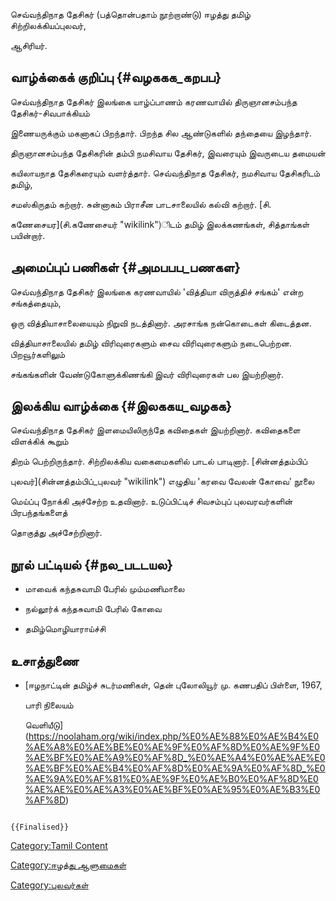 செவ்வந்திநாத தேசிகர் (பத்தொன்பதாம் நூற்றாண்டு) ஈழத்து தமிழ் சிற்றிலக்கியப்புலவர்,
ஆசிரியர்.

## வாழ்க்கைக் குறிப்பு {#வழககக_கறபப}

செவ்வந்திநாத தேசிகர் இலங்கை யாழ்ப்பாணம் கரணவாயில் திருஞானசம்பந்த தேசிகர்-சிவபாக்கியம்
இணையருக்கும் மகனாகப் பிறந்தார். பிறந்த சில ஆண்டுகளில் தந்தையை இழந்தார்.
திருஞானசம்பந்த தேசிகரின் தம்பி நமசிவாய தேசிகர், இவரையும் இவருடைய தமையன்
கயிலாயநாத தேசிகரையும் வளர்த்தார். செவ்வந்திநாத தேசிகர், நமசிவாய தேசிகரிடம் தமிழ்,
சமஸ்கிருதம் கற்றார். சுன்னாகம் பிராசீன பாடசாலையில் கல்வி கற்றார். [சி.
கணேசையர](சி.கணேசையர் "wikilink")ிடம் தமிழ் இலக்கணங்கள், சித்தாங்கள் பயின்றார்.

## அமைப்புப் பணிகள் {#அமபபப_பணகள}

செவ்வந்திநாத தேசிகர் இலங்கை கரணவாயில் 'வித்தியா விருத்திச் சங்கம்' என்ற சங்கத்தையும்,
ஒரு வித்தியாசாலையையும் நிறுவி நடத்தினார். அரசாங்க நன்கொடைகள் கிடைத்தன.
வித்தியாசாலையில் தமிழ் விரிவுரைகளும் சைவ விரிவுரைகளும் நடைபெற்றன. பிறவூர்களிலும்
சங்கங்களின் வேண்டுகோளுக்கிணங்கி இவர் விரிவுரைகள் பல இயற்றினார்.

## இலக்கிய வாழ்க்கை {#இலககய_வழகக}

செவ்வந்திநாத தேசிகர் இளமையிலிருந்தே கவிதைகள் இயற்றினார். கவிதைகளை விளக்கிக் கூறும்
திறம் பெற்றிருந்தார். சிற்றிலக்கிய வகைமைகளில் பாடல் பாடினார். [சின்னத்தம்பிப்
புலவர்](சின்னத்தம்பிப்_புலவர் "wikilink") எழுதிய \'கரவை வேலன் கோவை\' நூலை
மெய்ப்பு நோக்கி அச்சேற்ற உதவினார். உடுப்பிட்டிச் சிவசம்புப் புலவரவர்களின் பிரபந்தங்களைத்
தொகுத்து அச்சேற்றினார்.

## நூல் பட்டியல் {#நல_படடயல}

-   மாவைக் கந்தசுவாமி பேரில் மும்மணிமாலை
-   நல்லூர்க் கந்தசுவாமி பேரில் கோவை
-   தமிழ்மொழியாராய்ச்சி

## உசாத்துணை

-   [ஈழநாட்டின் தமிழ்ச் சுடர்மணிகள், தென் புலோலியூர் மு. கணபதிப் பிள்ளை, 1967,
    பாரி நிலையம்
    வெளியீடு](https://noolaham.org/wiki/index.php/%E0%AE%88%E0%AE%B4%E0%AE%A8%E0%AE%BE%E0%AE%9F%E0%AF%8D%E0%AE%9F%E0%AE%BF%E0%AE%A9%E0%AF%8D_%E0%AE%A4%E0%AE%AE%E0%AE%BF%E0%AE%B4%E0%AF%8D%E0%AE%9A%E0%AF%8D_%E0%AE%9A%E0%AF%81%E0%AE%9F%E0%AE%B0%E0%AF%8D%E0%AE%AE%E0%AE%A3%E0%AE%BF%E0%AE%95%E0%AE%B3%E0%AF%8D)

```{=mediawiki}
{{Finalised}}
```
[Category:Tamil Content](Category:Tamil_Content "wikilink")
[Category:ஈழத்து ஆளுமைகள்](Category:ஈழத்து_ஆளுமைகள் "wikilink")
[Category:புலவர்கள்](Category:புலவர்கள் "wikilink")
